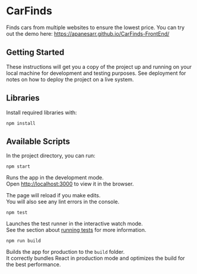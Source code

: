 # CarFinds

Finds cars from multiple websites to ensure the lowest price. You can try out the demo here: https://apanesarr.github.io/CarFinds-FrontEnd/

## Getting Started

These instructions will get you a copy of the project up and running on your local machine for development and testing purposes. See deployment for notes on how to deploy the project on a live system.

## Libraries
Install required libraries with:

```
npm install

```

## Available Scripts

In the project directory, you can run:

```
npm start

```
Runs the app in the development mode.<br>
Open [http://localhost:3000](http://localhost:3000) to view it in the browser.

The page will reload if you make edits.<br>
You will also see any lint errors in the console.

```
npm test

```
Launches the test runner in the interactive watch mode.<br>
See the section about [running tests](https://facebook.github.io/create-react-app/docs/running-tests) for more information.

```
npm run build

```
Builds the app for production to the `build` folder.<br>
It correctly bundles React in production mode and optimizes the build for the best performance.



